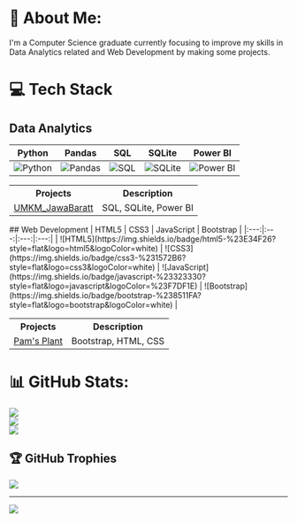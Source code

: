 # 💫 About Me:
I'm a Computer Science graduate currently focusing to improve my skills in Data Analytics related and Web Development by making some projects.


# 💻 Tech Stack

## Data Analytics
| Python | Pandas | SQL | SQLite | Power BI |
|:---:|:---:|:---:|:---:|:---:|
| ![Python](https://img.shields.io/badge/python-3670A0?style=flat&logo=python&logoColor=ffdd54) | ![Pandas](https://img.shields.io/badge/pandas-%23150458?style=flat&logo=pandas&logoColor=white) | ![SQL](https://img.shields.io/badge/sql-%2300758F.svg?style=flat&logo=mysql&logoColor=white) | ![SQLite](https://img.shields.io/badge/sqlite-%2307405e.svg?style=flat&logo=sqlite&logoColor=white) | ![Power BI](https://img.shields.io/badge/Power%20BI-F2C811?style=flat&logo=powerbi&logoColor=black) |

<table>
  <tr>
    <th>Projects</th>
    <th>Description</th>
  </tr>
  <tr>
    <td><a href="https://github.com/iqlimaputrih/UMKM_JawaBarat">UMKM_JawaBaratt</a></td>
    <td>SQL, SQLite, Power BI</td>
  </tr>
</table>
## Web Development
| HTML5 | CSS3 | JavaScript | Bootstrap |
|:---:|:---:|:---:|:---:|
| ![HTML5](https://img.shields.io/badge/html5-%23E34F26?style=flat&logo=html5&logoColor=white) | ![CSS3](https://img.shields.io/badge/css3-%231572B6?style=flat&logo=css3&logoColor=white) | ![JavaScript](https://img.shields.io/badge/javascript-%23323330?style=flat&logo=javascript&logoColor=%23F7DF1E) | ![Bootstrap](https://img.shields.io/badge/bootstrap-%238511FA?style=flat&logo=bootstrap&logoColor=white) |

<table>
  <tr>
    <th>Projects</th>
    <th>Description</th>
  </tr>
  <tr>
    <td><a href="https://github.com/iqlimaputrih/Pams_Plants">Pam's Plant</a></td>
    <td>Bootstrap, HTML, CSS</td>
  </tr>
</table>

# 📊 GitHub Stats:
![](https://github-readme-stats.vercel.app/api?username=iqlimaputrih&theme=rose&hide_border=false&include_all_commits=false&count_private=false)<br/>
![](https://nirzak-streak-stats.vercel.app/?user=iqlimaputrih&theme=rose&hide_border=false)<br/>
![](https://github-readme-stats.vercel.app/api/top-langs/?username=iqlimaputrih&theme=rose&hide_border=false&include_all_commits=true&count_private=true&layout=compact)

## 🏆 GitHub Trophies
![](https://github-profile-trophy.vercel.app/?username=iqlimaputrih&theme=radical&no-frame=true&no-bg=false&margin-w=4)

---
[![](https://visitcount.itsvg.in/api?id=iqlimaputrih&icon=0&color=0)](https://visitcount.itsvg.in)

<!-- Proudly created with GPRM ( https://gprm.itsvg.in ) -->
